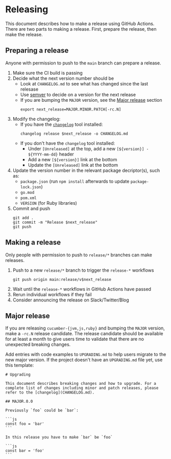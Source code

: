 # Releasing

This document describes how to make a release using GitHub Actions.
There are two parts to making a release. First, prepare the release, then make the release.

## Preparing a release

Anyone with permission to push to the `main` branch can prepare a release.

1. Make sure the CI build is passing
1. Decide what the next version number should be
    * Look at `CHANGELOG.md` to see what has changed since the last relesase
    * Use [semver](https://semver.org/) to decide on a version for the next release
    * If you are bumping the `MAJOR` version, see the [Major release](#major-release) section
      ```
      export next_release=MAJOR.MINOR.PATCH[-rc.N]
      ```
1. Modify the changelog:
    * If you have the [`changelog`](https://github.com/cucumber/changelog) tool installed:
      ```
      changelog release $next_release -o CHANGELOG.md
      ```
    * If you don't have the `changelog` tool installed:
        * Under `[Unreleased]` at the top, add a new `[${version}] - ${YYYY-mm-dd}` header
        * Add a new `[${version}]` link at the bottom
        * Update the `[Unreleased]` link at the bottom
1. Update the version number in the relevant package decriptor(s), such as:
    * `package.json` (run `npm install` afterwards to update `package-lock.json`)
    * `go.mod`
    * `pom.xml`
    * `VERSION` (for Ruby libraries)
3. Commit and push
   ```
   git add .
   git commit -m "Release $next_release"
   git push
   ```

## Making a release

Only people with permission to push to `release/*` branches can make releases.

1. Push to a new `release/*` branch to trigger the `release-*` workflows
   ```
   git push origin main:release/v$next_release
   ```
1. Wait until the `release-*` workflows in GitHub Actions have passed
1. Rerun individual workflows if they fail
1. Consider announcing the release on Slack/Twitter/Blog

## Major release

If you are releasing `cucumber-{jvm,js,ruby}` and bumping the `MAJOR` version, make a `-rc.N` release candidate.
The release candidate should be available for at least a month to give users time to validate that there are no unexpected breaking changes.

Add entries with code examples to `UPGRADING.md` to help users migrate to the new major version. If the project doesn't have an `UPGRADING.md`
file yet, use this template:

````
# Upgrading

This document describes breaking changes and how to upgrade. For a complete list of changes including minor and patch releases, please refer to the [changelog](CHANGELOG.md).

## MAJOR.0.0

Previously `foo` could be `bar`:

```js
const foo = 'bar'
```

In this release you have to make `bar` be `foo`

```js
const bar = 'foo'
```
````
